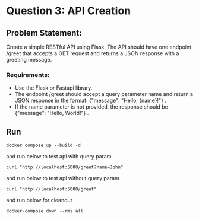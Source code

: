 # Question 3: API Creation

## Problem Statement:
Create a simple RESTful API using Flask. The API should have one endpoint /greet that accepts a GET request and returns a JSON response with a greeting message.

### Requirements:


* Use the Flask or Fastapi library.
* The endpoint /greet should accept a query parameter name and return a JSON response in the format: {"message": "Hello,
{name}!"} .
* If the name parameter is not provided, the response should be {"message": "Hello, World!"} .


## Run
```
docker compose up --build -d
```
and run below to test api with query param
```
curl "http://localhost:5000/greet?name=John"
```
and run below to test api without query param
```
curl "http://localhost:5000/greet"
```
and run below for cleanout
```
docker-compose down --rmi all
```